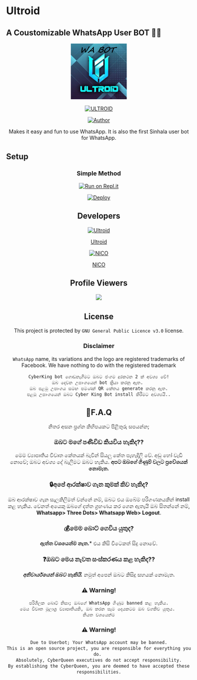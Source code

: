 # Ultroid
## A Coustomizable WhatsApp User BOT 🌚🌝

<div>
<div align="center">
<a href="https://github.com/Ultroid"><img width="30%" src="Ultroid/ultroid.png"></a></div>
    <p align="center">
<a href="#"><img title="ULTROID" src="https://img.shields.io/badge/ULTROID-green?colorA=%23ff0000&colorB=%23017e40&style=for-the-badge"></a>
</p>
  <p align="center">
<a href="https://github.com/UltroidWA"><img title="Author" src="https://img.shields.io/badge/Author-UltroidWA/?color=blue&style=for-the-badge&logo=whatsapp"></a>
</p>
</div>
  
<p align="center">
    Makes it easy and fun to use WhatsApp. It is also the first Sinhala user bot for WhatsApp.
  </p>
  
## Setup
<div align="center">

### Simple Method
  
[![Run on Repl.it](https://repl.it/badge/github/quiec/whatsAlfa)](https://replit.com/@NICONico6/Ultroid)
  
[![Deploy](https://www.herokucdn.com/deploy/button.svg)](https://heroku.com/deploy?template=https://github.com/UltroidWA/Ultroid) 
  
 ## Developers
  <div align="center">
   
  [![Ultroid](https://github.com/ultroidwa.png?size=100)](https://github.com/UltroidWA)

[Ultroid](https://github.com/UltroidWA)  
   
  [![NICO](https://github.com/sltechnicaltips.png?size=100)](https://github.com/SLTechnicalTips)

[NICO](https://github.com/sltechnicaltips)  
  </div>
  
  
  ## Profile Viewers
<div align="center"><img src="https://profile-counter.glitch.me/SLTechnicalTips/count.svg" /></div>
  
  
  ## License
This project is protected by `GNU General Public Licence v3.0` license.

### Disclaimer
`WhatsApp` name, its variations and the logo are registered trademarks of Facebook. We have nothing to do with the registered trademark

```
CyberKing bot ගොඩනැගීමට ඔබට ජංගම දුරකථන 2 ක් අවශ්‍ය වේ!
ඔබ දෙවන උපාංගයෙන් bot ක්‍රියා කරනු ඇත. 
ඔබ පළමු උපාංගය සමඟ පමණක් QR කේතය generate කරනු ඇත.
පළමු උපාංගයෙන් ඔබට Cyber King Bot install කිරීමට අවශ්‍යයි..
```
    
## 🚀F.A.Q
නිතර අසන ප්‍රශ්න කිහිපයකට පිළිතුරු සපයන්න;

### ඔබට මගේ පණිවිඩ කියවිය හැකිද??
මෙම ව්‍යාපෘතිය විවෘත කේතයක් බැවින් සියලු කේත පැහැදිලි වේ. අඩු හෝ වැඩි නොවේ; ඔබට අවශ්‍ය දේ බැලීමට ඔබට හැකිය. **අපට ඔබගේ ගිණුම් වලට ප්‍රවේශයක් නොමැත.**

### 🔒අපේ ආරක්ෂාව ගැන කුමක් කිව හැකිද?
ඔබ ආරක්ෂාව ගැන සැලකිලිමත් වන්නේ නම්, ඔබට එය ඔබේම පරිගණකයකින් install කළ හැකිය. වෙනත් අයෙකු ඔබගේ දත්ත ග්‍රහණය කර ගෙන ඇතැයි ඔබ සිතන්නේ නම්, **Whatsapp> Three Dots> Whatsapp Web> Logout**.

### 💰මෙම බොට් ගෙවිය යුතුද?
**ඇත්ත වශයෙන්ම නැත.*** එය කිසි විටෙකත් සිදු නොවේ.

### ❓ඔබට මෙය නැවත සංස්කරණය කළ හැකිද??
***අනිවාර්යයෙන් ඔබට හැකියි.*** නමුත් අපෙන් ඔබට කිසිදු සහයක් නොමැත.

### ⚠️ Warning! 
```
පරිශීලක බොට් නිසා; ඔබගේ WhatsApp ගිණුම banned කළ හැකිය.
මෙය විවෘත මූලාශ්‍ර ව්‍යාපෘතියකි, ඔබ කරන සෑම දෙයකටම ඔබ වගකිව යුතුය. 
නියත වශයෙන්ම
```

### ⚠️ Warning! 
```
Due to Userbot; Your WhatsApp account may be banned.
This is an open source project, you are responsible for everything you do. 
Absolutely, CyberQueen executives do not accept responsibility.
By establishing the CyberQueen, you are deemed to have accepted these responsibilities.
```

